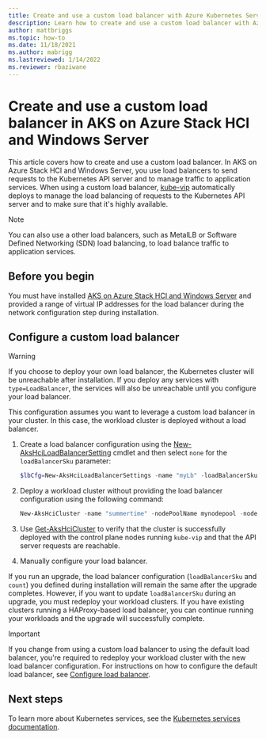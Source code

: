 ```yaml
---
title: Create and use a custom load balancer with Azure Kubernetes Service (AKS) on Azure Stack HCI
description: Learn how to create and use a custom load balancer with Azure Kubernetes Service (AKS) on Azure Stack HCI.
author: mattbriggs
ms.topic: how-to
ms.date: 11/18/2021
ms.author: mabrigg 
ms.lastreviewed: 1/14/2022
ms.reviewer: rbaziwane
---
```


# Create and use a custom load balancer in AKS on Azure Stack HCI and Windows Server

This article covers how to create and use a custom load balancer. In AKS on Azure Stack HCI and Windows Server, you use load balancers to send requests to the Kubernetes API server and to manage traffic to application services. When using a custom load balancer, [kube-vip](https://kube-vip.io/) automatically deploys to manage the load balancing of requests to the Kubernetes API server and to make sure that it's highly available.

> [!NOTE]
> You can also use a other load balancers, such as MetalLB or Software Defined Networking (SDN) load balancing, to load balance traffic to application services.  

## Before you begin 

You must have installed [AKS on Azure Stack HCI and Windows Server](kubernetes-walkthrough-powershell.md) and provided a range of virtual IP addresses for the load balancer during the network configuration step during installation.

## Configure a custom load balancer 

> [!WARNING]
> If you choose to deploy your own load balancer, the Kubernetes cluster will be unreachable after installation. If you deploy any services with `type=LoadBalancer`, the services will also be unreachable until you configure your load balancer.

This configuration assumes you want to leverage a custom load balancer in your cluster. In this case, the workload cluster is deployed without a load balancer. 

1. Create a load balancer configuration using the [New-AksHciLoadBalancerSetting](./reference/ps/new-akshciloadbalancersetting.md) cmdlet and then select `none` for the `loadBalancerSku` parameter:

   ```powershell
   $lbCfg=New-AksHciLoadBalancerSettings -name "myLb" -loadBalancerSku "none" 
   ```
 
2. Deploy a workload cluster without providing the load balancer configuration using the following command:

   ```powershell
   New-AksHciCluster -name "summertime" -nodePoolName mynodepool -nodeCount 2 -OSType linux -nodeVmSize Standard_A4_v2 -loadBalancerSettings $lbCfg 
   ```

3. Use [Get-AksHciCluster](./reference/ps/get-akshcicluster.md) to verify that the cluster is successfully deployed with the control plane nodes running `kube-vip` and that the API server requests are reachable. 

4. Manually configure your load balancer.  

If you run an upgrade, the load balancer configuration (`loadBalancerSku` and `count`) you defined during installation will remain the same after the upgrade completes. However, if you want to update `loadBalancerSku` during an upgrade, you must redeploy your workload clusters. If you have existing clusters running a HAProxy-based load balancer, you can continue running your workloads and the upgrade will successfully complete. 

> [!IMPORTANT]
> If you change from using a custom load balancer to using the default load balancer, you're required to  redeploy your workload cluster with the new load balancer configuration. For instructions on how to configure the default load balancer, see [Configure load balancer](configure-load-balancer.md).  

## Next steps 

To learn more about Kubernetes services, see the [Kubernetes services documentation](https://kubernetes.io/docs/concepts/services-networking/service/). 

 

 